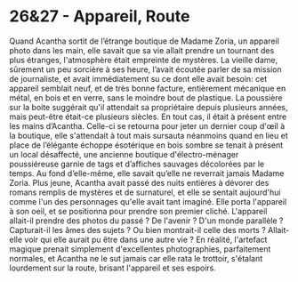 # 26&27 - Appareil, Route

Quand Acantha sortit de l’étrange boutique de Madame Zoria, un appareil photo
dans les main, elle savait que sa vie allait prendre un tournant des plus
étranges, l'atmosphère était empreinte de mystères. La vieille dame, sûrement
un peu sorcière à ses heure, l’avait écoutée parler de sa mission de
journaliste, et avait immédiatement su ce dont elle avait besoin: cet appareil
semblait neuf, et de très bonne facture, entièrement mécanique en métal, en
bois et en verre, sans le moindre bout de plastique. La poussière sur la boite
suggérait qu'il attendait sa propriétaire depuis plusieurs années, mais
peut-être était-ce plusieurs siècles. En tout cas, il était à présent entre les
mains d’Acantha. Celle-ci se retourna pour jeter un dernier coup d'œil à la
boutique, elle s'attendait à tout mais sursauta néanmoins quand en lieu et
place de l’élégante échoppe ésotérique en bois sombre se tenait à présent un
local désaffecté, une ancienne boutique d'électro-ménager poussiéreuse garnie
de tags et d’affiches sauvages décolorées par le temps. Au fond d’elle-même,
elle savait qu’elle ne reverrait jamais Madame Zoria. Plus jeune, Acantha avait
passé des nuits entières à dévorer des romans remplis de mystères et de
surnaturel, et elle se sentait aujourd'hui comme l'un des personnages qu'elle
avait tant imaginé. Elle porta l'appareil à son oeil, et se positionna pour
prendre son premier cliché. L'appareil allait-il prendre des photos du passé ?
De l'avenir ? D'un monde parallèle ? Capturait-il les âmes des sujets ? Ou bien
montrait-il celle des morts ? Allait-elle voir qui elle aurait pu être dans une
autre vie ? En réalité, l'artefact magique prenait simplement d'excellentes
photographies, parfaitement normales, et Acantha ne le sut jamais car elle rata
le trottoir, s'étalant lourdement sur la route, brisant l'appareil et ses
espoirs.
